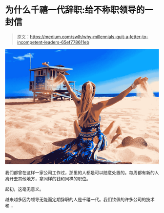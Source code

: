# 为什么千禧一代辞职:给不称职领导的一封信

> 原文：<https://medium.com/swlh/why-millennials-quit-a-letter-to-incompetent-leaders-65ef778611eb>

![](img/a7d366eb20de8ce055cd121fa295ba0a.png)

我们都曾在这样一家公司工作过，那里的人都是可以随意处置的。每周都有新的人离开去其他地方，拿同样的钱和同样的职位。

起初，这毫无意义。

越来越多因为领导无能而定期辞职的人是千禧一代。我们钦佩的许多公司的技术和…